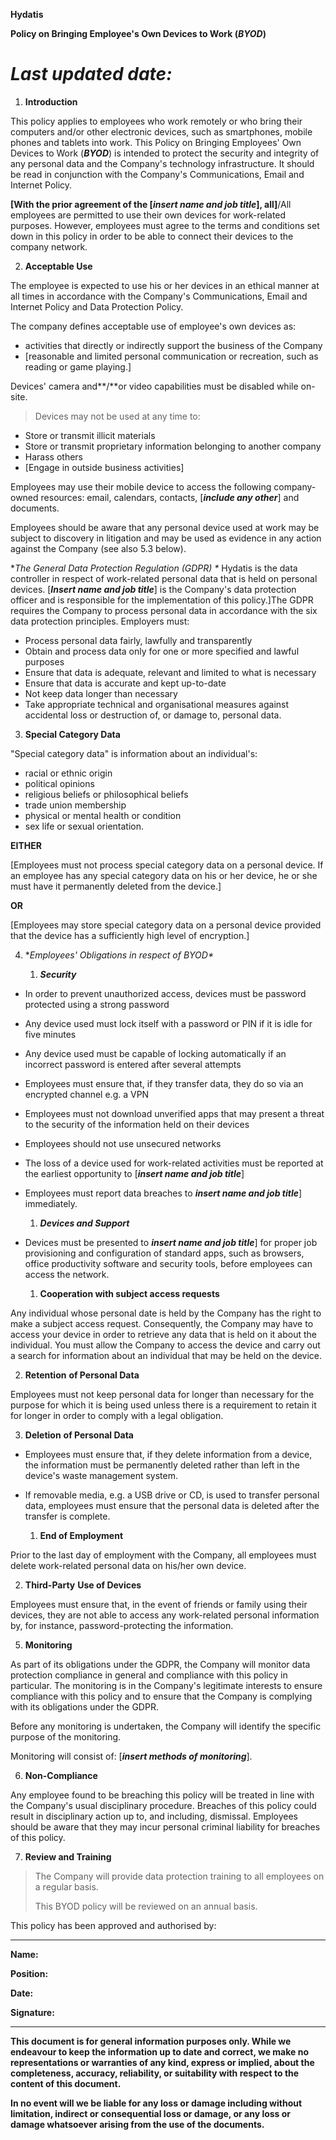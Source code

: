 **Hydatis**

**Policy on Bringing Employee's Own Devices to Work (*BYOD*)**

# *Last updated date:*

1. **Introduction**

This policy applies to employees who work remotely or who bring their computers and/or other electronic devices, such as smartphones, mobile phones and tablets into work. This Policy on Bringing Employees' Own Devices to Work (***BYOD***) is intended to protect the security and integrity of any personal data and the Company's technology infrastructure. It should be read in conjunction with the Company's Communications, Email and Internet Policy.

**\[**With the prior agreement of the \[***insert name and job title***\], al**l\]**/All employees are permitted to use their own devices for work-related purposes. However, employees must agree to the terms and conditions set down in this policy in order to be able to connect their devices to the company network.

2. **Acceptable Use**

The employee is expected to use his or her devices in an ethical manner at all times in accordance with the Company's Communications, Email and Internet Policy and Data Protection Policy.

The company defines acceptable use of employee's own devices as:

- activities that directly or indirectly support the business of the Company
- \[reasonable and limited personal communication or recreation, such as reading or game playing.\]

Devices' camera and**/**or video capabilities must be disabled while on-site.

> Devices may not be used at any time to:

- Store or transmit illicit materials
- Store or transmit proprietary information belonging to another company
- Harass others
- \[Engage in outside business activities\]

Employees may use their mobile device to access the following company-owned resources: email, calendars, contacts, \[***include any other***\] and documents.

Employees should be aware that any personal device used at work may be subject to discovery in litigation and may be used as evidence in any action against the Company (see also 5.3 below).

**The General Data Protection Regulation (*GDPR*)
\**
Hydatis is the data controller in respect of work-related personal data that is held on personal devices. \[***Insert name and job title***\] is the Company's data protection officer and is responsible for the implementation of this policy.\]The GDPR requires the Company to process personal data in accordance with the six data protection principles. Employers must:

- Process personal data fairly, lawfully and transparently
- Obtain and process data only for one or more specified and lawful purposes
- Ensure that data is adequate, relevant and limited to what is necessary
- Ensure that data is accurate and kept up-to-date
- Not keep data longer than necessary
- Take appropriate technical and organisational measures against accidental loss or destruction of, or damage to, personal data.

3. **Special Category Data**

\"Special category data\" is information about an individual\'s:

- racial or ethnic origin
- political opinions
- religious beliefs or philosophical beliefs
- trade union membership
- physical or mental health or condition
- sex life or sexual orientation.

**EITHER**

\[Employees must not process special category data on a personal device. If an employee has any special category data on his or her device, he or she must have it permanently deleted from the device.\]

**OR**

\[Employees may store special category data on a personal device provided that the device has a sufficiently high level of encryption.\]

4. **Employees' Obligations in respect of BYOD\**

   1. ***Security***

- In order to prevent unauthorized access, devices must be password protected using a strong password
- Any device used must lock itself with a password or PIN if it is idle for five minutes
- Any device used must be capable of locking automatically if an incorrect password is entered after several attempts
- Employees must ensure that, if they transfer data, they do so via an encrypted channel e.g. a VPN
- Employees must not download unverified apps that may present a threat to the security of the information held on their devices
- Employees should not use unsecured networks
- The loss of a device used for work-related activities must be reported at the earliest opportunity to \[***insert name and job title***\]
- Employees must report data breaches to ***insert name and job title***\] immediately.

  1. ***Devices and Support***
- Devices must be presented to ***insert name and job title***\] for proper job provisioning and configuration of standard apps, such as browsers, office productivity software and security tools, before employees can access the network.

  1. **Cooperation with subject access requests**

Any individual whose personal date is held by the Company has the right to make a subject access request. Consequently, the Company may have to access your device in order to retrieve any data that is held on it about the individual. You must allow the Company to access the device and carry out a search for information about an individual that may be held on the device.

2. **Retention** **of Personal Data**

Employees must not keep personal data for longer than necessary for the purpose for which it is being used unless there is a requirement to retain it for longer in order to comply with a legal obligation.

3. **Deletion** **of Personal Data**

- Employees must ensure that, if they delete information from a device, the information must be permanently deleted rather than left in the device's waste management system.
- If removable media, e.g. a USB drive or CD, is used to transfer personal data, employees must ensure that the personal data is deleted after the transfer is complete.

  1. **End of Employment**

Prior to the last day of employment with the Company, all employees must delete work-related personal data on his/her own device.

2. **Third-Party** **Use of Devices**

Employees must ensure that, in the event of friends or family using their devices, they are not able to access any work-related personal information by, for instance, password-protecting the information.

5. **Monitoring**

As part of its obligations under the GDPR, the Company will monitor data protection compliance in general and compliance with this policy in particular. The monitoring is in the Company's legitimate interests to ensure compliance with this policy and to ensure that the Company is complying with its obligations under the GDPR.

Before any monitoring is undertaken, the Company will identify the specific purpose of the monitoring.

Monitoring will consist of: \[***insert methods of monitoring***\].

6. **Non-Compliance**

Any employee found to be breaching this policy will be treated in line with the Company's usual disciplinary procedure. Breaches of this policy could result in disciplinary action up to, and including, dismissal. Employees should be aware that they may incur personal criminal liability for breaches of this policy.

7. **Review and Training**

> The Company will provide data protection training to all employees on a regular basis.
>
> This BYOD policy will be reviewed on an annual basis.

This policy has been approved and authorised by:

---

  **Name:**

  **Position:**

  **Date:**

  **Signature:**

---

**This document is for general information purposes only. While we endeavour to keep the information up to date and correct, we make no representations or warranties of any kind, express or implied, about the completeness, accuracy, reliability, or suitability with respect to the content of this document.**

**In no event will we be liable for any loss or damage including without limitation, indirect or consequential loss or damage, or any loss or damage whatsoever arising from the use of the documents.**
